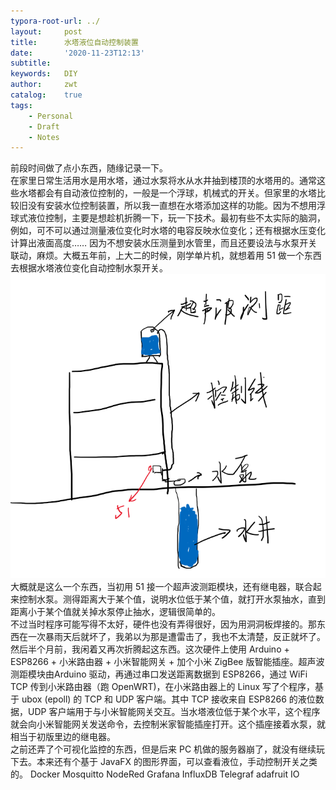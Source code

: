 ```yaml
---
typora-root-url: ../
layout:     post
title:      水塔液位自动控制装置
date:       '2020-11-23T12:13'
subtitle:   
keywords:   DIY
author:     zwt
catalog:    true
tags:
    - Personal
    - Draft
    - Notes
---
```


前段时间做了点小东西，随缘记录一下。  
在家里日常生活用水是用水塔，通过水泵将水从水井抽到楼顶的水塔用的。通常这些水塔都会有自动液位控制的，一般是一个浮球，机械式的开关。但家里的水塔比较旧没有安装水位控制装置，所以我一直想在水塔添加这样的功能。因为不想用浮球式液位控制，主要是想趁机折腾一下，玩一下技术。最初有些不太实际的脑洞，例如，可不可以通过测量液位变化时水塔的电容反映水位变化；还有根据水压变化计算出液面高度……  因为不想安装水压测量到水管里，而且还要设法与水泵开关联动，麻烦。大概五年前，上大二的时候，刚学单片机，就想着用 51 做一个东西去根据水塔液位变化自动控制水泵开关。  <!--more-->
![水塔液位控制](/img/water-tank.png)
大概就是这么一个东西，当初用 51 接一个超声波测距模块，还有继电器，联合起来控制水泵。测得距离大于某个值，说明水位低于某个值，就打开水泵抽水，直到距离小于某个值就关掉水泵停止抽水，逻辑很简单的。  
不过当时程序可能写得不太好，硬件也没有弄得很好，因为用洞洞板焊接的。那东西在一次暴雨天后就坏了，我弟以为那是遭雷击了，我也不太清楚，反正就坏了。 然后半个月前，我闲着又再次折腾起这东西。这次硬件上使用 Arduino + ESP8266 + 小米路由器 + 小米智能网关 + 加个小米 ZigBee 版智能插座。超声波测距模块由Arduino 驱动，再通过串口发送距离数据到 ESP8266，通过 WiFi TCP 传到小米路由器（跑 OpenWRT)，在小米路由器上的 Linux 写了个程序，基于 ubox (epoll) 的 TCP 和 UDP 客户端。其中 TCP 接收来自 ESP8266 的液位数据，UDP 客户端用于与小米智能网关交互。当水塔液位低于某个水平，这个程序就会向小米智能网关发送命令，去控制米家智能插座打开。这个插座接着水泵，就相当于初版里边的继电器。  
之前还弄了个可视化监控的东西，但是后来 PC 机做的服务器崩了，就没有继续玩下去。本来还有个基于 JavaFX 的图形界面，可以查看液位，手动控制开关之类的。
Docker Mosquitto NodeRed Grafana InfluxDB Telegraf adafruit IO  
